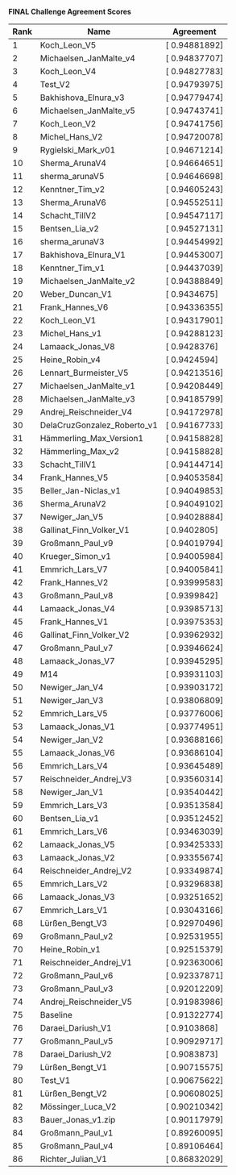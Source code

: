 **FINAL Challenge Agreement Scores**



|Rank|Name|Agreement|
|----|-----|---|
|1|Koch_Leon_V5|[ 0.94881892]|
|2|Michaelsen_JanMalte_v4|[ 0.94837707]|
|3|Koch_Leon_V4|[ 0.94827783]|
|4|Test_V2|[ 0.94793975]|
|5|Bakhishova_Elnura_v3|[ 0.94779474]|
|6|Michaelsen_JanMalte_v5|[ 0.94743741]|
|7|Koch_Leon_V2|[ 0.94741756]|
|8|Michel_Hans_V2|[ 0.94720078]|
|9|Rygielski_Mark_v01|[ 0.94671214]|
|10|Sherma_ArunaV4|[ 0.94664651]|
|11|sherma_arunaV5|[ 0.94646698]|
|12|Kenntner_Tim_v2|[ 0.94605243]|
|13|Sherma_ArunaV6|[ 0.94552511]|
|14|Schacht_TillV2|[ 0.94547117]|
|15|Bentsen_Lia_v2|[ 0.94527131]|
|16|sherma_arunaV3|[ 0.94454992]|
|17|Bakhishova_Elnura_V1|[ 0.94453007]|
|18|Kenntner_Tim_v1|[ 0.94437039]|
|19|Michaelsen_JanMalte_v2|[ 0.94388849]|
|20|Weber_Duncan_V1|[ 0.9434675]|
|21|Frank_Hannes_V6|[ 0.94336355]|
|22|Koch_Leon_V1|[ 0.94317901]|
|23|Michel_Hans_v1|[ 0.94288123]|
|24|Lamaack_Jonas_V8|[ 0.9428376]|
|25|Heine_Robin_v4|[ 0.9424594]|
|26|Lennart_Burmeister_V5|[ 0.94213516]|
|27|Michaelsen_JanMalte_v1|[ 0.94208449]|
|28|Michaelsen_JanMalte_v3|[ 0.94185799]|
|29|Andrej_Reischneider_V4|[ 0.94172978]|
|30|DelaCruzGonzalez_Roberto_v1|[ 0.94167733]|
|31|Hämmerling_Max_Version1|[ 0.94158828]|
|32|Hämmerling_Max_v2|[ 0.94158828]|
|33|Schacht_TillV1|[ 0.94144714]|
|34|Frank_Hannes_V5|[ 0.94053584]|
|35|Beller_Jan-Niclas_v1|[ 0.94049853]|
|36|Sherma_ArunaV2|[ 0.94049102]|
|37|Newiger_Jan_V5|[ 0.94028884]|
|38|Gallinat_Finn_Volker_V1|[ 0.9402805]|
|39|Großmann_Paul_v9|[ 0.94019794]|
|40|Krueger_Simon_v1|[ 0.94005984]|
|41|Emmrich_Lars_V7|[ 0.94005841]|
|42|Frank_Hannes_V2|[ 0.93999583]|
|43|Großmann_Paul_v8|[ 0.9399842]|
|44|Lamaack_Jonas_V4|[ 0.93985713]|
|45|Frank_Hannes_V1|[ 0.93975353]|
|46|Gallinat_Finn_Volker_V2|[ 0.93962932]|
|47|Großmann_Paul_v7|[ 0.93946624]|
|48|Lamaack_Jonas_V7|[ 0.93945295]|
|49|M14|[ 0.93931103]|
|50|Newiger_Jan_V4|[ 0.93903172]|
|51|Newiger_Jan_V3|[ 0.93806809]|
|52|Emmrich_Lars_V5|[ 0.93776006]|
|53|Lamaack_Jonas_V1|[ 0.93774951]|
|54|Newiger_Jan_V2|[ 0.93688166]|
|55|Lamaack_Jonas_V6|[ 0.93686104]|
|56|Emmrich_Lars_V4|[ 0.93645489]|
|57|Reischneider_Andrej_V3|[ 0.93560314]|
|58|Newiger_Jan_V1|[ 0.93540442]|
|59|Emmrich_Lars_V3|[ 0.93513584]|
|60|Bentsen_Lia_v1|[ 0.93512452]|
|61|Emmrich_Lars_V6|[ 0.93463039]|
|62|Lamaack_Jonas_V5|[ 0.93425333]|
|63|Lamaack_Jonas_V2|[ 0.93355674]|
|64|Reischneider_Andrej_V2|[ 0.93349874]|
|65|Emmrich_Lars_V2|[ 0.93296838]|
|66|Lamaack_Jonas_V3|[ 0.93251652]|
|67|Emmrich_Lars_V1|[ 0.93043166]|
|68|Lürßen_Bengt_V3|[ 0.92970496]|
|69|Großmann_Paul_v2|[ 0.92531955]|
|70|Heine_Robin_v1|[ 0.92515379]|
|71|Reischneider_Andrej_V1|[ 0.92363006]|
|72|Großmann_Paul_v6|[ 0.92337871]|
|73|Großmann_Paul_v3|[ 0.92012209]|
|74|Andrej_Reischneider_V5|[ 0.91983986]|
|75|Baseline|[ 0.91322774]|
|76|Daraei_Dariush_V1|[ 0.9103868]|
|77|Großmann_Paul_v5|[ 0.90929717]|
|78|Daraei_Dariush_V2|[ 0.9083873]|
|79|Lürßen_Bengt_V1|[ 0.90715575]|
|80|Test_V1|[ 0.90675622]|
|81|Lürßen_Bengt_V2|[ 0.90608025]|
|82|Mössinger_Luca_V2|[ 0.90210342]|
|83|Bauer_Jonas_v1.zip|[ 0.90117979]|
|84|Großmann_Paul_v1|[ 0.89260095]|
|85|Großmann_Paul_v4|[ 0.89106464]|
|86|Richter_Julian_V1|[ 0.86832029]|
